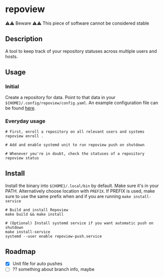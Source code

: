 # repoview

⚠⚠ Beware ⚠⚠
This piece of software cannot be considered stable

## Description

A tool to keep track of your repository statuses across multiple users and hosts.

## Usage

### Initial

Create a repository for data. Point to that data in your `${HOME}/.config/repoview/config.yaml`. An example
configuration file can be found [here](./docs/config.yaml).

### Everyday usage

```shell
# First, enroll a repository on all relevant users and systems
repoview enroll .

# Add and enable systemd unit to run repoview push on shutdown

# Whenever you're in doubt, check the statuses of a repository
repoview status
```

## Install

Install the binary into `${HOME}/.local/bin` by default. Make sure it's in your PATH. Alternatively choose location with
`PREFIX`. If PREFIX is used, make sure to use the same prefix when and if you are running `make install-service`

```shell
# Build and install Repoview
make build && make install 

# (Optional) Install systemd service if you want automatic push on shutdown
make install-service
systemd --user enable repoview-push.service
```



## Roadmap

- [x] Unit file for auto pushes
- [ ] ?? something about branch info, maybe
